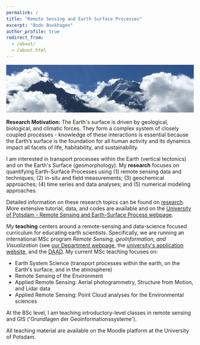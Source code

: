 ```yaml
---
permalink: /
title: "Remote Sensing and Earth Surface Processes"
excerpt: "Bodo Bookhagen"
author_profile: true
redirect_from: 
  - /about/
  - /about.html
---
```

![View of the Kinnaur Kailash in the NW Himalaya](images/Kailash_title_clip.jpg "Kinnaur Kailash")

**Research Motivation:** The Earth's surface is driven by geological, biological, and climatic forces. They form a complex system of closely coupled processes - knowledge of these interactions is essential because the Earth’s
surface is the foundation for all human activity and its dynamics impact all facets of life, habitability, and sustainability. 

I am interested in transport processes within the Earth (vertical tectonics) and on the Earth's Surface (geomorphology). My **research** focuses on quantifying Earth-Surface Processes using (1) remote sensing data and techniques; (2) in-situ and field measurements; (3) geochemical approaches; (4) time series and data analyses; and (5) numerical modeling approaches.

Detailed information on these research topics can be found on [research](http://bodobookhagen.github.io/research). More extensive tutorial, data, and codes are available and on the [University of Potsdam - Remote Sensing and Earth-Surface Process webpage](http://UP-RS-ESP.github.io/).


My **teaching** centers around a remote-sensing and data-science focused curriculum for educating earth scientists. Specifically, we are running an international MSc program *Remote Sensing, geoInformation, and Visualization* (see [our Department webpage](http://www.geo.uni-potsdam.de/msc-RSIV-e.html), the [university's application website](https://www.uni-potsdam.de/de/mnfakul/studium-und-lehre/master/remote-sensing-geoinformation-and-visualization.html), and the [DAAD](https://www.daad.de/deutschland/studienangebote/international-programmes/en/detail/4855/). My current MSc teaching focuses on:
* Earth System Science (transport processes within the earth, on the Earth's surface, and in the atmosphere)
* Remote Sensing of the Environment 
* Applied Remote Sensing: Aerial photogrammetry, Structure from Motion, and Lidar data
* Applied Remote Sensing: Point Cloud analyses for the Environmental sciences

At the BSc level, I am teaching introductory-level classes in remote sensing and GIS ('Grundlagen der Geoinformationssysteme').

All teaching material are available on the Moodle platform at the University of Potsdam.
